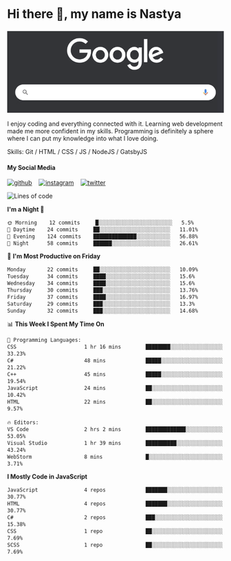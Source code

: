 # Hi there 👋, my name is Nastya
### 
[//]: # (Here may be a photo)

![Google Search](https://raw.githubusercontent.com/nastyacodes/nastyacodes/master/images/google.gif)

I enjoy coding and everything connected with it.
Learning web development made me more confident in my skills.
Programming is definitely a sphere where I can put my knowledge into what I love doing.

Skills: Git / HTML / CSS / JS / NodeJS / GatsbyJS

#### My Social Media
[<img src='images\social-media\github.ico' alt='github' height='50'>](https://github.com/nastyacodes) &nbsp;&nbsp; [<img src='images\social-media\instagram.ico' alt='instagram' height='50'>](https://www.instagram.com/nastyacodes/) &nbsp;&nbsp; [<img src='images\social-media\twitter.ico' alt='twitter' height='50'>](https://twitter.com/nastyacodes)  

<!--START_SECTION:waka-->
![Lines of code](https://img.shields.io/badge/From%20Hello%20World%20I%27ve%20Written-23058%20lines%20of%20code-blue)

**I'm a Night 🦉** 

```text
🌞 Morning    12 commits     █░░░░░░░░░░░░░░░░░░░░░░░░   5.5% 
🌆 Daytime    24 commits     ██░░░░░░░░░░░░░░░░░░░░░░░   11.01% 
🌃 Evening    124 commits    ██████████████░░░░░░░░░░░   56.88% 
🌙 Night      58 commits     ██████░░░░░░░░░░░░░░░░░░░   26.61%

```
📅 **I'm Most Productive on Friday** 

```text
Monday       22 commits     ██░░░░░░░░░░░░░░░░░░░░░░░   10.09% 
Tuesday      34 commits     ████░░░░░░░░░░░░░░░░░░░░░   15.6% 
Wednesday    34 commits     ████░░░░░░░░░░░░░░░░░░░░░   15.6% 
Thursday     30 commits     ███░░░░░░░░░░░░░░░░░░░░░░   13.76% 
Friday       37 commits     ████░░░░░░░░░░░░░░░░░░░░░   16.97% 
Saturday     29 commits     ███░░░░░░░░░░░░░░░░░░░░░░   13.3% 
Sunday       32 commits     ███░░░░░░░░░░░░░░░░░░░░░░   14.68%

```


📊 **This Week I Spent My Time On** 

```text
💬 Programming Languages: 
CSS                      1 hr 16 mins        ████████░░░░░░░░░░░░░░░░░   33.23% 
C#                       48 mins             █████░░░░░░░░░░░░░░░░░░░░   21.22% 
C++                      45 mins             █████░░░░░░░░░░░░░░░░░░░░   19.54% 
JavaScript               24 mins             ██░░░░░░░░░░░░░░░░░░░░░░░   10.42% 
HTML                     22 mins             ██░░░░░░░░░░░░░░░░░░░░░░░   9.57%

🔥 Editors: 
VS Code                  2 hrs 2 mins        █████████████░░░░░░░░░░░░   53.05% 
Visual Studio            1 hr 39 mins        ██████████░░░░░░░░░░░░░░░   43.24% 
WebStorm                 8 mins              █░░░░░░░░░░░░░░░░░░░░░░░░   3.71%

```

**I Mostly Code in JavaScript** 

```text
JavaScript               4 repos             ███████░░░░░░░░░░░░░░░░░░   30.77% 
HTML                     4 repos             ███████░░░░░░░░░░░░░░░░░░   30.77% 
C#                       2 repos             ███░░░░░░░░░░░░░░░░░░░░░░   15.38% 
CSS                      1 repo              ██░░░░░░░░░░░░░░░░░░░░░░░   7.69% 
SCSS                     1 repo              ██░░░░░░░░░░░░░░░░░░░░░░░   7.69%

```



<!--END_SECTION:waka-->

<!-- [![Top Langs](https://github-readme-stats.vercel.app/api/top-langs/?username=nastyacodes&layout=compact)](https://github.com/anuraghazra/github-readme-stats)

[![willianrod's wakatime stats](https://github-readme-stats.vercel.app/api/wakatime?username=nastyacodes&layout=compact)](https://github.com/anuraghazra/github-readme-stats) -->
